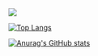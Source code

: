<div><img src="https://capsule-render.vercel.app/api?type=rect&color=auto&height=200&section=header&text=MIJIN'S GITHUB&fontSize=90" /></div>


[![Top Langs](https://github-readme-stats.vercel.app/api/top-langs/?username=JINILEEE)](https://github.com/anuraghazra/github-readme-stats)

[![Anurag's GitHub stats](https://github-readme-stats.vercel.app/api?username=JINILEEE)](https://github.com/anuraghazra/github-readme-stats)
